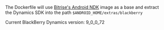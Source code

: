The Dockerfile will use [Bitrise's Android NDK](https://github.com/bitrise-io/android-ndk) image as a base and extract the Dynamics SDK into the path `$ANDROID_HOME/extras/blackberry`

Current BlackBerry Dynamics version: 9_0_0_72